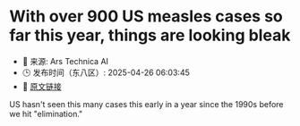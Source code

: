 # With over 900 US measles cases so far this year, things are looking bleak
- 📅 来源: Ars Technica AI
- 🕒 发布时间（东八区）: 2025-04-26 06:03:45
- 🔗 [原文链接](https://arstechnica.com/health/2025/04/this-is-shaping-up-to-be-the-worst-year-for-us-measles-cases-since-the-1990s/)

US hasn't seen this many cases this early in a year since the 1990s before we hit "elimination."